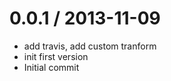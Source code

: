 
0.0.1 / 2013-11-09 
==================

  * add travis, add custom tranform
  * init first version
  * Initial commit

